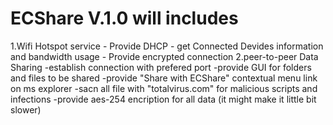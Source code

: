 # ECShare V.1.0 will includes 
1.Wifi Hotspot service
    - Provide DHCP
    - get Connected Devides information and bandwidth usage
    - Provide encrypted connection
2.peer-to-peer Data Sharing
    -establish connection with prefered port
    -provide GUI for folders and files to be shared
    -provide "Share with ECShare" contextual menu link on ms explorer
    -sacn all file with "totalvirus.com" for malicious scripts and infections
    -provide aes-254 encription for all data (it might make it little bit slower)
